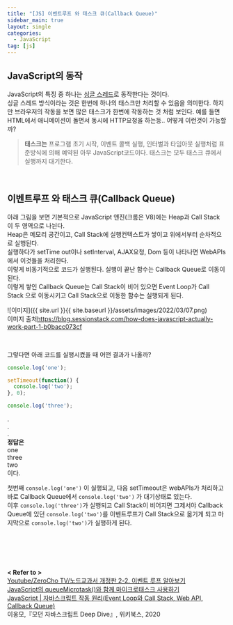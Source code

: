 ```yaml
---
title: "[JS] 이벤트루프 와 태스크 큐(Callback Queue)"
sidebar_main: true
layout: single
categories: 
  - JavaScript  
tag: [js]
---
```


## JavaScript의 동작

JavaScript의 특징 중 하나는 <u>싱글 스레드</u>로 동작한다는 것이다.  
싱글 스레드 방식이라는 것은 한번에 하나의 태스크만 처리할 수 있음을 의미한다. 하지만 브라우저의 작동을 보면 많은 태스크가 한번에 작동하는 것 처럼 보인다. 예를 들면 HTML에서 애니메이션이 돌면서 동시에 HTTP요청을 하는등.. 어떻게 이런것이 가능할까?

> **태스크는** 프로그램 초기 시작, 이벤트 콜백 실행, 인터벌과 타임아웃 실행처럼 표준방식에 의해 예약된 아무 JavaScript코드이다. 태스크는 모두 태스크 큐에서 실행까지 대기한다.

<br />


## 이벤트루프 와 태스크 큐(Callback Queue)

아래 그림을 보면 기본적으로 JavaScript 앤진(크롬은 V8)에는 Heap과 Call Stack 이 두 영역으로 나뉜다.  
Heap은 메모리 공간이고, Call Stack에 실행컨텍스트가 쌓이고 위에서부터 순차적으로 실행된다.  
실행하다가 setTime out이나 setInterval, AJAX요청, Dom 등이 나타나면 WebAPIs에서 이것들을 처리한다.  
이렇게 비동기적으로 코드가 실행된다. 실행이 끝난 함수는 Callback Queue로 이동이된다.  
이렇게 쌓인 Callback Queue는 Call Stack이 비어 있으면 Event Loop가 Call Stack 으로 이동시키고 Call Stack으로 이동한 함수는 실행되게 된다.

![이미지]({{ site.url }}{{ site.baseurl }}/assets/images/2022/03/07.png)  
이미지 출처<https://blog.sessionstack.com/how-does-javascript-actually-work-part-1-b0bacc073cf>

<br />


그렇다면 아래 코드를 실행시켰을 때 어떤 결과가 나올까?

```js
console.log('one');

setTimeout(function() {
  console.log('two');
}, 0);

console.log('three');
```

.  
.  
.  
**정답은**  
one  
three  
two  
이다. 

첫번째 ```console.log('one')``` 이 실행되고, 다음 setTimeout은 webAPIs가 처리하고 바로 Callback Queue에서 ```console.log('two')``` 가 대기상태로 있는다.  
이후 ```console.log('three')```가 실행되고 Call Stack이 비어지면 그제서야 Callback Queue에 있던 ```console.log('two')```를 이벤트루프가 Call Stack으로 옮기게 되고 마지막으로 ```console.log('two')```가 실행하게 된다.



<br /><br /><br /><br />

**< Refer to >**  
[Youtube/ZeroCho TV/노드교과서 개정판 2-2. 이벤트 루프 알아보기](https://www.youtube.com/watch?v=wRPcxR1M7Uc&list=PLcqDmjxt30RuRk0gcFwT_s7nexAYRF2_I&index=8)  
[JavaScript의 queueMicrotask()와 함께 마이크로태스크 사용하기](https://developer.mozilla.org/ko/docs/Web/API/HTML_DOM_API/Microtask_guide)  
[JavaScript | 자바스크립트 작동 원리(Event Loop와 Call Stack, Web API, Callback Queue)](https://velog.io/@xedni/JavaScript-%EC%9E%90%EB%B0%94%EC%8A%A4%ED%81%AC%EB%A6%BD%ED%8A%B8-%EC%9E%91%EB%8F%99-%EC%9B%90%EB%A6%ACEvent-Loop%EC%99%80-Call-Stack-Web-API-Callback-Queue)  
이웅모,『모던 자바스크립트 Deep Dive』, 위키북스, 2020